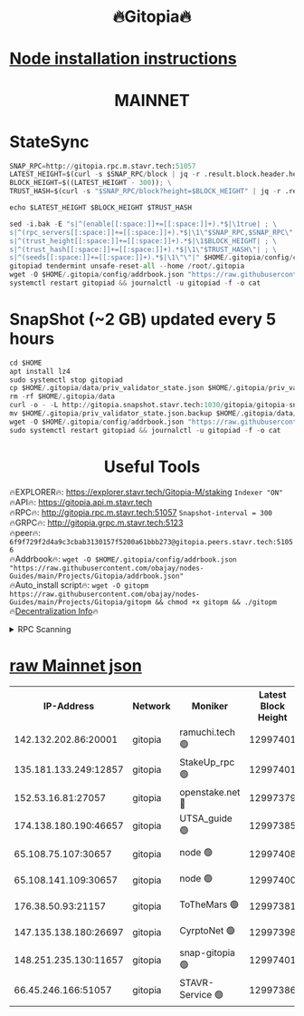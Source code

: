 <h1 align="center"> 🔥Gitopia🔥</h1>

[Node installation instructions](https://github.com/obajay/nodes-Guides/tree/main/Projects/Gitopia)
=

<h1 align="center"> MAINNET</h1>

# StateSync
```python
SNAP_RPC=http://gitopia.rpc.m.stavr.tech:51057
LATEST_HEIGHT=$(curl -s $SNAP_RPC/block | jq -r .result.block.header.height); \
BLOCK_HEIGHT=$((LATEST_HEIGHT - 300)); \
TRUST_HASH=$(curl -s "$SNAP_RPC/block?height=$BLOCK_HEIGHT" | jq -r .result.block_id.hash)

echo $LATEST_HEIGHT $BLOCK_HEIGHT $TRUST_HASH

sed -i.bak -E "s|^(enable[[:space:]]+=[[:space:]]+).*$|\1true| ; \
s|^(rpc_servers[[:space:]]+=[[:space:]]+).*$|\1\"$SNAP_RPC,$SNAP_RPC\"| ; \
s|^(trust_height[[:space:]]+=[[:space:]]+).*$|\1$BLOCK_HEIGHT| ; \
s|^(trust_hash[[:space:]]+=[[:space:]]+).*$|\1\"$TRUST_HASH\"| ; \
s|^(seeds[[:space:]]+=[[:space:]]+).*$|\1\"\"|" $HOME/.gitopia/config/config.toml
gitopiad tendermint unsafe-reset-all --home /root/.gitopia
wget -O $HOME/.gitopia/config/addrbook.json "https://raw.githubusercontent.com/obajay/nodes-Guides/main/Projects/Gitopia/addrbook.json"
systemctl restart gitopiad && journalctl -u gitopiad -f -o cat
```
# SnapShot (~2 GB) updated every 5 hours
```python
cd $HOME
apt install lz4
sudo systemctl stop gitopiad
cp $HOME/.gitopia/data/priv_validator_state.json $HOME/.gitopia/priv_validator_state.json.backup
rm -rf $HOME/.gitopia/data
curl -o - -L http://gitopia.snapshot.stavr.tech:1030/gitopia/gitopia-snap.tar.lz4 | lz4 -c -d - | tar -x -C $HOME/.gitopia --strip-components 2
mv $HOME/.gitopia/priv_validator_state.json.backup $HOME/.gitopia/data/priv_validator_state.json
wget -O $HOME/.gitopia/config/addrbook.json "https://raw.githubusercontent.com/obajay/nodes-Guides/main/Projects/Gitopia/addrbook.json"
sudo systemctl restart gitopiad && journalctl -u gitopiad -f -o cat
```
 <h1 align="center"> Useful Tools</h1>

🔥EXPLORER🔥:      https://explorer.stavr.tech/Gitopia-M/staking  `Indexer "ON"` \
🔥API🔥: 			 		 https://gitopia.api.m.stavr.tech \
🔥RPC🔥:           http://gitopia.rpc.m.stavr.tech:51057              `Snapshot-interval = 300` \
🔥GRPC🔥:          http://gitopia.grpc.m.stavr.tech:5123 \
🔥peer🔥:					 `6f9f729f2d4a9c3cbab3130157f5200a61bbb273@gitopia.peers.stavr.tech:51056` \
🔥Addrbook🔥:    ```wget -O $HOME/.gitopia/config/addrbook.json "https://raw.githubusercontent.com/obajay/nodes-Guides/main/Projects/Gitopia/addrbook.json"``` \
🔥Auto_install script🔥: ```wget -O gitopm https://raw.githubusercontent.com/obajay/nodes-Guides/main/Projects/Gitopia/gitopm && chmod +x gitopm && ./gitopm``` \
🔥[Decentralization Info](https://github.com/obajay/StateSync-snapshots/tree/main/Projects/Gitopia/Decentralization)🔥

<details>
<summary>RPC Scanning</summary>

<h2 align="center"> We scan nodes in real time every 4 hours. And we provide the final result of RPC endpoints.
We cannot influence the operation of these nodes in any way. </h2>


```python
If Voting Power is higher than 0 --> then the Node is a validator of the network and may be subject to attack and be a potential threat to the chain.
```
```python
We marked such validators with a red symbol
```

</details>

[raw Mainnet json](https://rpc-check.gitopm.stavr.tech/gitopm/rpc-gitopm-result.json)
=

<table><tr><th>IP-Address</th><th>Network</th><th>Moniker</th><th>Latest Block Height</th><th>Earliest Block Height</th><th>Catching Up</th><th>Tx Index</th><th>Voting Power</th><th>Scan Time</th></tr><tr><td>142.132.202.86:20001</td><td>gitopia</td><td>ramuchi.tech 🟢</td><td>12997401</td><td>6548337</td><td>False</td><td>on</td><td>0</td><td>2024-01-29T15:47:33.429731737UTC</td></tr><tr><td>135.181.133.249:12857</td><td>gitopia</td><td>StakeUp_rpc 🟢</td><td>12997401</td><td>8010001</td><td>False</td><td>on</td><td>0</td><td>2024-01-29T15:47:33.817965302UTC</td></tr><tr><td>152.53.16.81:27057</td><td>gitopia</td><td>openstake.net 🔴</td><td>12997379</td><td>10455001</td><td>False</td><td>off</td><td>27132</td><td>2024-01-29T15:46:59.595534961UTC</td></tr><tr><td>174.138.180.190:46657</td><td>gitopia</td><td>UTSA_guide 🟢</td><td>12997385</td><td>11194706</td><td>False</td><td>on</td><td>0</td><td>2024-01-29T15:47:08.892820309UTC</td></tr><tr><td>65.108.75.107:30657</td><td>gitopia</td><td>node 🟢</td><td>12997408</td><td>11907586</td><td>False</td><td>on</td><td>0</td><td>2024-01-29T15:47:44.517986075UTC</td></tr><tr><td>65.108.141.109:30657</td><td>gitopia</td><td>node 🟢</td><td>12997400</td><td>12299845</td><td>False</td><td>on</td><td>0</td><td>2024-01-29T15:47:32.917616883UTC</td></tr><tr><td>176.38.50.93:21157</td><td>gitopia</td><td>ToTheMars 🟢</td><td>12997381</td><td>12883228</td><td>False</td><td>on</td><td>0</td><td>2024-01-29T15:47:01.997881287UTC</td></tr><tr><td>147.135.138.180:26697</td><td>gitopia</td><td>CyrptoNet 🟢</td><td>12997398</td><td>12883228</td><td>False</td><td>off</td><td>0</td><td>2024-01-29T15:47:28.384088685UTC</td></tr><tr><td>148.251.235.130:11657</td><td>gitopia</td><td>snap-gitopia 🟢</td><td>12997401</td><td>12908001</td><td>False</td><td>on</td><td>0</td><td>2024-01-29T15:47:33.166459253UTC</td></tr><tr><td>66.45.246.166:51057</td><td>gitopia</td><td>STAVR-Service 🟢</td><td>12997386</td><td>12986001</td><td>False</td><td>on</td><td>0</td><td>2024-01-29T15:47:15.749200651UTC</td></tr></table>
